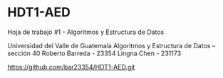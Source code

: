 # HDT1-AED
Hoja de trabajo #1 - Algoritmos y Estructura de Datos

Universidad del Valle de Guatemala
Algoritmos y Estructura de Datos – sección 40
Roberto Barreda - 23354
Lingna Chen - 231173

https://github.com/bar23354/HDT1-AED.git

